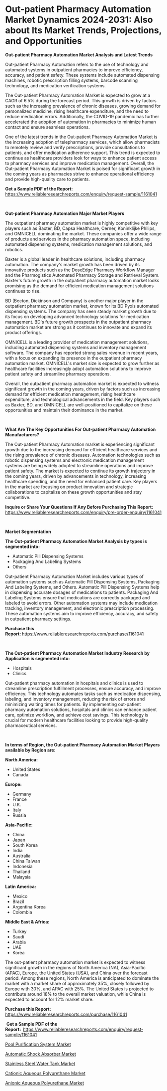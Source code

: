 <p><h1>Out-patient Pharmacy Automation Market Dynamics 2024-2031: Also about Its Market Trends, Projections, and Opportunities</h1></p><p><strong>Out-patient Pharmacy Automation Market Analysis and Latest Trends</strong></p>
<p><p>Out-patient Pharmacy Automation refers to the use of technology and automated systems in outpatient pharmacies to improve efficiency, accuracy, and patient safety. These systems include automated dispensing machines, robotic prescription filling systems, barcode scanning technology, and medication verification systems.</p><p>The Out-patient Pharmacy Automation Market is expected to grow at a CAGR of 6.5% during the forecast period. This growth is driven by factors such as the increasing prevalence of chronic diseases, growing demand for personalized medicine, rising healthcare expenditure, and the need to reduce medication errors. Additionally, the COVID-19 pandemic has further accelerated the adoption of automation in pharmacies to minimize human contact and ensure seamless operations.</p><p>One of the latest trends in the Out-patient Pharmacy Automation Market is the increasing adoption of telepharmacy services, which allow pharmacists to remotely review and verify prescriptions, provide consultations to patients, and offer medication adherence support. This trend is expected to continue as healthcare providers look for ways to enhance patient access to pharmacy services and improve medication management. Overall, the Out-patient Pharmacy Automation Market is poised for significant growth in the coming years as pharmacies strive to enhance operational efficiency and provide high-quality care to patients.</p></p>
<p><strong>Get a Sample PDF of the Report:&nbsp;</strong> <a href="https://www.reliableresearchreports.com/enquiry/request-sample/1161041">https://www.reliableresearchreports.com/enquiry/request-sample/1161041</a></p>
<p>&nbsp;</p>
<p><strong>Out-patient Pharmacy Automation Major Market Players</strong></p>
<p><p>The outpatient pharmacy automation market is highly competitive with key players such as Baxter, BD, Capsa Healthcare, Cerner, Koninklijke Philips, and OMNICELL dominating the market. These companies offer a wide range of products and services in the pharmacy automation space, including automated dispensing systems, medication management solutions, and robotics.</p><p>Baxter is a global leader in healthcare solutions, including pharmacy automation. The company's market growth has been driven by its innovative products such as the DoseEdge Pharmacy Workflow Manager and the Pharmogistics Automated Pharmacy Storage and Retrieval System. Baxter's future growth in the outpatient pharmacy automation market looks promising as the demand for efficient medication management solutions continues to rise.</p><p>BD (Becton, Dickinson and Company) is another major player in the outpatient pharmacy automation market, known for its BD Pyxis automated dispensing systems. The company has seen steady market growth due to its focus on developing advanced technology solutions for medication management. BD's future growth prospects in the outpatient pharmacy automation market are strong as it continues to innovate and expand its product offerings.</p><p>OMNICELL is a leading provider of medication management solutions, including automated dispensing systems and inventory management software. The company has reported strong sales revenue in recent years, with a focus on expanding its presence in the outpatient pharmacy automation market. OMNICELL's market size is expected to grow further as healthcare facilities increasingly adopt automation solutions to improve patient safety and streamline pharmacy operations.</p><p>Overall, the outpatient pharmacy automation market is expected to witness significant growth in the coming years, driven by factors such as increasing demand for efficient medication management, rising healthcare expenditure, and technological advancements in the field. Key players such as Baxter, BD, and OMNICELL are well-positioned to capitalize on these opportunities and maintain their dominance in the market.</p></p>
<p>&nbsp;</p>
<p><strong>What Are The Key Opportunities For Out-patient Pharmacy Automation Manufacturers?</strong></p>
<p><p>The Out-patient Pharmacy Automation market is experiencing significant growth due to the increasing demand for efficient healthcare services and the rising prevalence of chronic diseases. Automation technologies such as robotic dispensing systems and electronic medication management systems are being widely adopted to streamline operations and improve patient safety. The market is expected to continue its growth trajectory in the coming years, driven by advancements in technology, increasing healthcare spending, and the need for enhanced patient care. Key players in the market are focusing on product innovation and strategic collaborations to capitalize on these growth opportunities and stay competitive.</p></p>
<p><strong>Inquire or Share Your Questions If Any Before Purchasing This Report:</strong> <a href="https://www.reliableresearchreports.com/enquiry/pre-order-enquiry/1161041">https://www.reliableresearchreports.com/enquiry/pre-order-enquiry/1161041</a></p>
<p>&nbsp;</p>
<p><strong>Market Segmentation</strong></p>
<p><strong>The Out-patient Pharmacy Automation Market Analysis by types is segmented into:</strong></p>
<p><ul><li>Automatic Pill Dispensing Systems</li><li>Packaging And Labeling Systems</li><li>Others</li></ul></p>
<p><p>Out-patient Pharmacy Automation Market includes various types of automation systems such as Automatic Pill Dispensing Systems, Packaging And Labeling Systems, and Others. Automatic Pill Dispensing Systems help in dispensing accurate dosages of medications to patients. Packaging And Labeling Systems ensure that medications are correctly packaged and labeled to avoid errors. Other automation systems may include medication tracking, inventory management, and electronic prescription processing. These automation systems aim to improve efficiency, accuracy, and safety in outpatient pharmacy settings.</p></p>
<p><strong>Purchase this Report:&nbsp;</strong><a href="https://www.reliableresearchreports.com/purchase/1161041">https://www.reliableresearchreports.com/purchase/1161041</a></p>
<p>&nbsp;</p>
<p><strong>The Out-patient Pharmacy Automation Market Industry Research by Application is segmented into:</strong></p>
<p><ul><li>Hospitals</li><li>Clinics</li></ul></p>
<p><p>Out-patient pharmacy automation in hospitals and clinics is used to streamline prescription fulfillment processes, ensure accuracy, and improve efficiency. This technology automates tasks such as medication dispensing, labeling, and inventory management, reducing the risk of errors and minimizing waiting times for patients. By implementing out-patient pharmacy automation solutions, hospitals and clinics can enhance patient care, optimize workflow, and achieve cost savings. This technology is crucial for modern healthcare facilities looking to provide high-quality pharmaceutical services.</p></p>
<p>&nbsp;</p>
<p><strong>In terms of Region, the Out-patient Pharmacy Automation Market Players available by Region are:</strong></p>
<p>
    <p> <strong> North America: </strong>
        <ul>
            <li>United States</li>
            <li>Canada</li>
        </ul>
        </p> 
    <p> <strong> Europe: </strong>
        <ul>
            <li>Germany</li>
            <li>France</li>
            <li>U.K.</li>
            <li>Italy</li>
            <li>Russia</li>
        </ul>
        </p> 
    <p> <strong> Asia-Pacific: </strong>
        <ul>
            <li>China</li>
            <li>Japan</li>
            <li>South Korea</li>
            <li>India</li>
            <li>Australia</li>
            <li>China Taiwan</li>
            <li>Indonesia</li>
            <li>Thailand</li>
            <li>Malaysia</li>
        </ul>
        </p> 
    <p> <strong> Latin America: </strong>
        <ul>
            <li>Mexico</li>
            <li>Brazil</li>
            <li>Argentina Korea</li>
            <li>Colombia</li>
        </ul>
        </p> 
    <p> <strong> Middle East & Africa: </strong>
        <ul>
            <li>Turkey</li>
            <li>Saudi</li>
            <li>Arabia</li>
            <li>UAE</li>
            <li>Korea</li>
        </ul>
    </p>
    </p>
<p><p>The out-patient pharmacy automation market is expected to witness significant growth in the regions of North America (NA), Asia-Pacific (APAC), Europe, the United States (USA), and China over the forecast period. Among these regions, North America is anticipated to dominate the market with a market share of approximately 35%, closely followed by Europe with 30%, and APAC with 25%. The United States is projected to contribute around 18% to the overall market valuation, while China is expected to account for 12% market share.</p></p>
<p><strong>Purchase this Report: </strong><a href="https://www.reliableresearchreports.com/purchase/1161041">https://www.reliableresearchreports.com/purchase/1161041</a></p>
<p>&nbsp;<strong>Get a Sample PDF of the Report:&nbsp;&nbsp;</strong><a href="https://www.reliableresearchreports.com/enquiry/request-sample/1161041">https://www.reliableresearchreports.com/enquiry/request-sample/1161041</a></p>
<p><strong></strong></p>
<p><p><a href="https://medium.com/@philliphicks76g/analyzing-pool-purification-system-market-global-industry-perspective-and-forecast-2024-to-2031-aa1f7972fe67">Pool Purification System Market</a></p><p><a href="https://medium.com/@philliphicks76g/automatic-shock-absorber-market-comprehensive-assessment-by-type-application-and-geography-84b2280db8fe">Automatic Shock Absorber Market</a></p><p><a href="https://medium.com/@philliphicks76g/stainless-steel-water-tank-market-comprehensive-assessment-by-type-application-and-geography-82c0a5e53e24">Stainless Steel Water Tank Market</a></p><p><a href="https://github.com/AKSHATREPORTPRIME/Market-Research-Report-List-3/blob/main/cationic-aqueous-polyurethane-market.md">Cationic Aqueous Polyurethane Market</a></p><p><a href="https://github.com/mancsybtousav/Market-Research-Report-List-1/blob/main/anionic-aqueous-polyurethane-market.md">Anionic Aqueous Polyurethane Market</a></p></p>